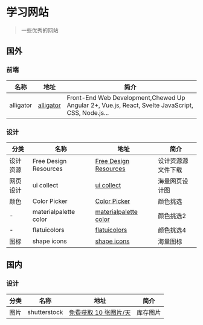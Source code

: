# 学习网站
> 一些优秀的网站

## 国外

### 前端
名称|地址|简介
-|-|-
alligator|[alligator](https://alligator.io/)|Front-End Web Development,Chewed Up Angular 2+, Vue.js, React, Svelte JavaScript, CSS, Node.js...

### 设计
分类|名称|地址|简介
-|-|-|-
设计资源|Free Design Resources|[Free Design Resources](https://www.invisionapp.com/)|设计资源源文件下载
网页设计|ui collect|[ui collect](https://collectui.com/)|海量网页设计图
颜色|Color Picker|[Color Picker](http://www.flatuicolorpicker.com/#)|颜色挑选
-|materialpalette color|[materialpalette color](https://www.materialpalette.com/)|颜色挑选2
-|flatuicolors|[flatuicolors](https://flatuicolors.com/)|颜色挑选4
图标|shape icons|[shape icons](https://shape.so/)|海量图标


## 国内
### 设计
分类|名称|地址|简介
-|-|-|-
图片|shutterstock|[免费获取 10 张图片/天](https://www.shutterstock.com/zh/)|库存图片
